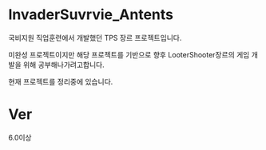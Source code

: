 # InvaderSuvrvie_Antents

국비지원 직업훈련에서 개발했던 TPS 장르 프로젝트입니다.

미완성 프로젝트이지만 해당 프로젝트를 기반으로 향후 LooterShooter장르의 게임 개발을 위해 공부해나가려고합니다.

현재 프로젝트를 정리중에 있습니다.

# Ver
6.0이상
